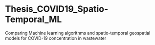 # Thesis_COVID19_Spatio-Temporal_ML
Comparing Machine learning algorithms and spatio-temporal geospatial models for COVID-19 concentration in wastewater
